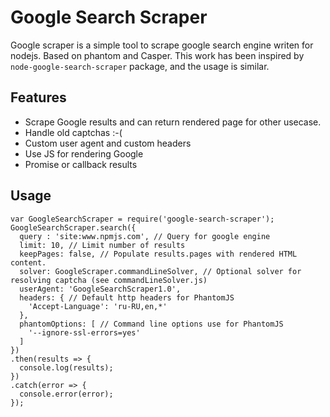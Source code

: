 # Google Search Scraper

Google scraper is a simple tool to scrape google search engine writen for nodejs.
Based on phantom and Casper. This work has been inspired by `node-google-search-scraper` package, and the usage is similar.

## Features

* Scrape Google results and can return rendered page for other usecase.
* Handle old captchas :-(
* Custom user agent and custom headers
* Use JS for rendering Google
* Promise or callback results

## Usage

```
var GoogleSearchScraper = require('google-search-scraper');
GoogleSearchScraper.search({
  query : 'site:www.npmjs.com', // Query for google engine
  limit: 10, // Limit number of results
  keepPages: false, // Populate results.pages with rendered HTML content.
  solver: GoogleScraper.commandLineSolver, // Optional solver for resolving captcha (see commandLineSolver.js)
  userAgent: 'GoogleSearchScraper1.0',
  headers: { // Default http headers for PhantomJS
    'Accept-Language': 'ru-RU,en,*'
  },
  phantomOptions: [ // Command line options use for PhantomJS
    '--ignore-ssl-errors=yes'
  ]
})
.then(results => {
  console.log(results);
})
.catch(error => {
  console.error(error);
});

```
